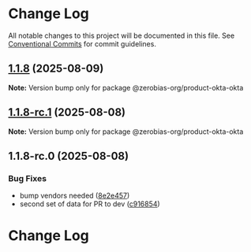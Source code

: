 # Change Log

All notable changes to this project will be documented in this file.
See [Conventional Commits](https://conventionalcommits.org) for commit guidelines.

## [1.1.8](https://github.com/zerobias-org/product/compare/@zerobias-org/product-okta-okta@1.1.8-rc.1...@zerobias-org/product-okta-okta@1.1.8) (2025-08-09)

**Note:** Version bump only for package @zerobias-org/product-okta-okta





## [1.1.8-rc.1](https://github.com/zerobias-org/product/compare/@zerobias-org/product-okta-okta@1.1.8-rc.0...@zerobias-org/product-okta-okta@1.1.8-rc.1) (2025-08-08)

**Note:** Version bump only for package @zerobias-org/product-okta-okta





## 1.1.8-rc.0 (2025-08-08)


### Bug Fixes

* bump vendors needed ([8e2e457](https://github.com/zerobias-org/product/commit/8e2e457e0b5d7141a05e8f2c178bc2854f2b7178))
* second set of data for PR to dev ([c916854](https://github.com/zerobias-org/product/commit/c916854bcf229b1c2042ffdea18472d66a061aaf))





# Change Log
